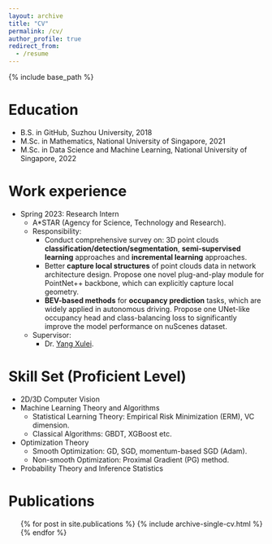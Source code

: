 ```yaml
---
layout: archive
title: "CV"
permalink: /cv/
author_profile: true
redirect_from:
  - /resume
---
```


{% include base_path %}

Education
======
* B.S. in GitHub, Suzhou University, 2018
* M.Sc. in Mathematics, National University of Singapore, 2021
* M.Sc. in Data Science and Machine Learning, National University of Singapore, 2022

Work experience
======
* Spring 2023: Research Intern
  * A*STAR (Agency for Science, Technology and Research).
  * Responsibility:
    * Conduct comprehensive survey on: 3D point clouds <b>classification/detection/segmentation</b>, <b>semi-supervised learning</b> approaches and <b>incremental learning</b> approaches.  
    * Better <b>capture local structures</b> of point clouds data in network architecture design. Propose one novel plug-and-play module for PointNet++ backbone, which can explicitly capture local geometry.
    * <b>BEV-based methods</b> for <b>occupancy prediction</b> tasks, which are widely applied in autonomous driving. Propose one UNet-like occupancy head and class-balancing loss to significantly improve the model performance on nuScenes dataset.
  * Supervisor:
    * Dr. [Yang Xulei](https://scholar.google.com.sg/citations?user=tXkwIK8AAAAJ&hl=en).
 
Skill Set (Proficient Level)
======
* 2D/3D Computer Vision
* Machine Learning Theory and Algorithms
  * Statistical Learning Theory: Empirical Risk Minimization (ERM), VC dimension.
  * Classical Algorithms: GBDT, XGBoost etc.
* Optimization Theory
  * Smooth Optimization: GD, SGD, momentum-based SGD (Adam).
  * Non-smooth Optimization: Proximal Gradient (PG) method.
* Probability Theory and Inference Statistics

Publications
======
  <ul>{% for post in site.publications %}
    {% include archive-single-cv.html %}
  {% endfor %}</ul>
  
